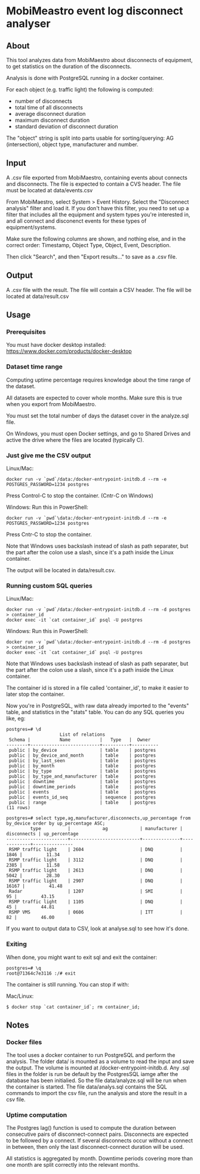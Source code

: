 # MobiMeastro event log disconnect analyser

## About
This tool analyzes data from MobiMaestro about disconnects of equipment,
to get statistics on the duration of the disconnects.

Analysis is done with PostgreSQL running in a docker container.

For each object (e.g. traffic light) the following is computed:

- number of disconnects
- total time of all disconnects
- average disconnect duration
- maximum disconnect duration
- standard deviation of disconnect duration

The "object" string is split into parts usable for sorting/querying:
AG (intersection), object type, manufacturer and number.

## Input
A .csv file exported from MobiMaestro, containing events about connects and disconnects.
The file is expected to contain a CVS header.
The file must be located at data/events.csv

From MobiMaestro, select System > Event History. Select the "Disconnect analysis" filter and load it. If you don't have this filter, you need to set up a filter that includes all the equipment and system types you're interested in, and all connect and disconenct events for these types of equipment/systems.

Make sure the following columns are shown, and nothing else, and in the correct order:
Timestamp, Object Type, Object,  Event, Description.

Then click "Search", and then "Export results..." to save as a .csv file.

## Output
A .csv file with the result.
The file will contain a CSV header.
The file will be located at data/result.csv

## Usage

### Prerequisites
You must have docker desktop installed:
https://www.docker.com/products/docker-desktop

### Dataset time range
Computing uptime percentage requires knowledge about the time range of the dataset.

All datasets are expected to cover whole months. Make sure this is true when you export from MobiMaestro.

You must set the total number of days the dataset cover in the analyze.sql file.

On Windows, you must open Docker settings, and go to Shared Drives and active the drive where the
files are located (typically C).

### Just give me the CSV output

Linux/Mac:
```
docker run -v `pwd`/data:/docker-entrypoint-initdb.d --rm -e POSTGRES_PASSWORD=1234 postgres
```
Press Control-C to stop the container. (Cntr-C on Windows)


Windows:
Run this in PowerShell:
```
docker run -v `pwd`\data:/docker-entrypoint-initdb.d --rm -e POSTGRES_PASSWORD=1234 postgres
```
Press Cntr-C to stop the container.

Note that Windows uses backslash instead of slash as path separater, but the part after the colon use a slash, since it's a path inside the Linux container.


The output will be located in data/result.csv.

### Running custom SQL queries
Linux/Mac:
```
docker run -v `pwd`/data:/docker-entrypoint-initdb.d --rm -d postgres > container_id
docker exec -it `cat container_id` psql -U postgres
```

Windows:
Run this in PowerShell:
```
docker run -v `pwd`\data:/docker-entrypoint-initdb.d --rm -d postgres > container_id
docker exec -it `cat container_id` psql -U postgres
```

Note that Windows uses backslash instead of slash as path separater, but the part after the colon use a slash, since it's a path inside the Linux container.

The container id is stored in a file called 'container_id', to make it easier to later stop the container.

Now you're in PostgreSQL, with raw data already imported to the "events" table, and statistics in the "stats" table. You can do any SQL queries you like, eg:

```
postgres=# \d
                    List of relations
 Schema |           Name           |   Type   |  Owner   
--------+--------------------------+----------+----------
 public | by_device                | table    | postgres
 public | by_device_and_month      | table    | postgres
 public | by_last_seen             | table    | postgres
 public | by_month                 | table    | postgres
 public | by_type                  | table    | postgres
 public | by_type_and_manufacturer | table    | postgres
 public | downtime                 | table    | postgres
 public | downtime_periods         | table    | postgres
 public | events                   | table    | postgres
 public | events_id_seq            | sequence | postgres
 public | range                    | table    | postgres
(11 rows)

postgres=# select type,ag,manufacturer,disconnects,up_percentage from by_device order by up_percentage ASC;
         type          |            ag            | manufacturer | disconnects | up_percentage 
-----------------------+--------------------------+--------------+-------------+---------------
 RSMP traffic light    | 2604                     | DNQ          |        1846 |         11.34
 RSMP traffic light    | 3112                     | DNQ          |        2385 |         11.58
 RSMP traffic light    | 2613                     | DNQ          |        5042 |         28.30
 RSMP traffic light    | 2907                     | DNQ          |       16167 |         41.48
 Radar                 | 1207                     | SMI          |          95 |         43.15
 RSMP traffic light    | 1105                     | DNQ          |          45 |         44.81
 RSMP VMS              | 0606                     | ITT          |          82 |         46.00
```

If you want to output data to CSV, look at analyse.sql to see how it's done.

### Exiting
When done, you might want to exit sql and exit the container:

```
postgres=# \q
root@71364c7e3116 :/# exit
```

The container is still running. You can stop if with: 

Mac/Linux:
```
$ docker stop `cat container_id`; rm container_id;
```

## Notes

### Docker files
The tool uses a docker container to run PostgreSQL and perform the analysis. 
The folder data/ is mounted as a volume to read the input and save the output.
The volume is mounted at /docker-entrypoint-initdb.d. Any .sql files in the folder is run be default by the PostgresSQL iamge after the database has been initialied. So the file data/analyze.sql will be run when the container is started.
The file data/analys.sql contains the SQL commands to import the csv file, run the analysis and store the result in a csv file.

### Uptime computation
The Postgres lag() function is used to compute the duration between consecutive pairs of disconnect-connect pairs.
Disconnects are expected to be followed by a connect. If several disconnects occur without a connect in between, then only the last disconnect-connect duration will be used.

All statistics is aggregated by month. Downtime periods covering more than one month are split correctly into the relevant months.


